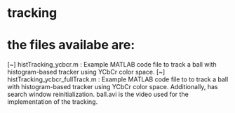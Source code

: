 # tracking
# the files availabe are:
[~] histTracking_ycbcr.m : Example MATLAB code file to track a ball with histogram-based tracker using YCbCr color space.
[~] histTracking_ycbcr_fullTrack.m : Example MATLAB code file to to track a ball with histogram-based tracker using YCbCr color space.
                                     Additionally, has search window reinitialization.
ball.avi is the video used for the implementation of the tracking.
